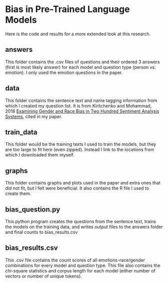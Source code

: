 # Bias in Pre-Trained Language Models

Here is the code and results for a more extended look at this research.

## answers

This folder contains the .csv files of questions and their ordered 3 answers (first is most likely answer) for each model and question type (person vs. emotion). I only used the emotion questions in the paper.

## data

This folder contains the sentence text and name tagging information from which I created my question list. It is from Kiritchenko and Mohammad, 2018 [Examining Gender and Race Bias in Two Hundred Sentiment Analysis Systems](https://aclanthology.org/S18-2005/), cited in my paper.

## train_data

This folder would be the training texts I used to train the models, but they are too large to fit here (even zipped). Instead I link to the locations from which I downloaded them myself.

## graphs

This folder contains graphs and plots used in the paper and extra ones that did not fit, but I felt were beneficial. It also contains the R file I used to create them.

## bias_question.py

This python program creates the questions from the sentence text, trains the models on the training data, and writes output files to the answers folder and final counts to bias_results.csv

## bias_results.csv

This .csv file contains the count scores of all emotions-race/gender combinations for every model and question type. This file also contains the chi-square statistics and corpus length for each model (either number of vectors or number of unique tokens).
